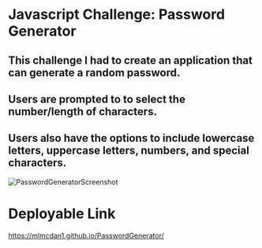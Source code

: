 # Javascript Challenge: Password Generator

## This challenge I had to create an application that can generate a random password. 
## Users are prompted to to select the number/length of characters. 
## Users also have the options to include lowercase letters, uppercase letters, numbers, and special characters. 

![PasswordGeneratorScreenshot](./IMG/PswdGenerator.png)

# Deployable Link
https://mlmcdan1.github.io/PasswordGenerator/
